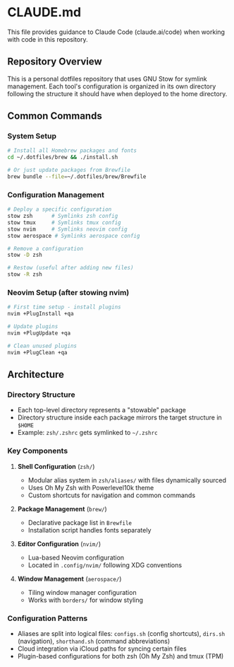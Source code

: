 # CLAUDE.md

This file provides guidance to Claude Code (claude.ai/code) when working with code in this repository.

## Repository Overview

This is a personal dotfiles repository that uses GNU Stow for symlink management. Each tool's configuration is organized in its own directory following the structure it should have when deployed to the home directory.

## Common Commands

### System Setup
```bash
# Install all Homebrew packages and fonts
cd ~/.dotfiles/brew && ./install.sh

# Or just update packages from Brewfile
brew bundle --file=~/.dotfiles/brew/Brewfile
```

### Configuration Management
```bash
# Deploy a specific configuration
stow zsh      # Symlinks zsh config
stow tmux     # Symlinks tmux config
stow nvim     # Symlinks neovim config
stow aerospace # Symlinks aerospace config

# Remove a configuration
stow -D zsh

# Restow (useful after adding new files)
stow -R zsh
```

### Neovim Setup (after stowing nvim)
```bash
# First time setup - install plugins
nvim +PlugInstall +qa

# Update plugins
nvim +PlugUpdate +qa

# Clean unused plugins
nvim +PlugClean +qa
```

## Architecture

### Directory Structure
- Each top-level directory represents a "stowable" package
- Directory structure inside each package mirrors the target structure in `$HOME`
- Example: `zsh/.zshrc` gets symlinked to `~/.zshrc`

### Key Components

1. **Shell Configuration** (`zsh/`)
   - Modular alias system in `zsh/aliases/` with files dynamically sourced
   - Uses Oh My Zsh with Powerlevel10k theme
   - Custom shortcuts for navigation and common commands

2. **Package Management** (`brew/`)
   - Declarative package list in `Brewfile`
   - Installation script handles fonts separately

3. **Editor Configuration** (`nvim/`)
   - Lua-based Neovim configuration
   - Located in `.config/nvim/` following XDG conventions

4. **Window Management** (`aerospace/`)
   - Tiling window manager configuration
   - Works with `borders/` for window styling

### Configuration Patterns
- Aliases are split into logical files: `configs.sh` (config shortcuts), `dirs.sh` (navigation), `shorthand.sh` (command abbreviations)
- Cloud integration via iCloud paths for syncing certain files
- Plugin-based configurations for both zsh (Oh My Zsh) and tmux (TPM)
